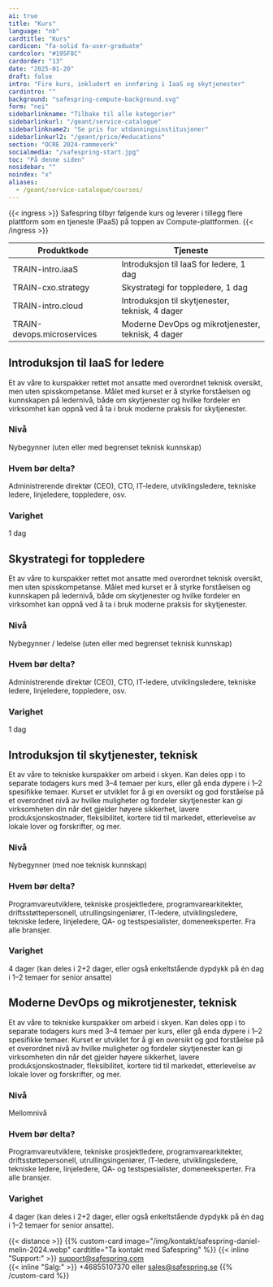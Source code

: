 ```yaml
---
ai: true
title: "Kurs"
language: "nb"
cardtitle: "Kurs"
cardicon: "fa-solid fa-user-graduate"
cardcolor: "#195F8C"
cardorder: "13"
date: "2025-01-20"
draft: false
intro: "Fire kurs, inkludert en innføring i IaaS og skytjenester"
cardintro: ""
background: "safespring-compute-background.svg"
form: "nei"
sidebarlinkname: "Tilbake til alle kategorier"
sidebarlinkurl: "/geant/service-catalogue"
sidebarlinkname2: "Se pris for utdanningsinstitusjoner"
sidebarlinkurl2: "/geant/price/#educations"
section: "OCRE 2024-rammeverk"
socialmedia: "/safespring-start.jpg"
toc: "På denne siden"
nosidebar: ""
noindex: "x"
aliases:
  - /geant/service-catalogue/courses/
---
```


{{< ingress >}}
Safespring tilbyr følgende kurs og leverer i tillegg flere plattform som en tjeneste (PaaS) på toppen av Compute-plattformen.
{{< /ingress >}}

| Produktkode                | Tjeneste                                           |
| -------------------------- | -------------------------------------------------- |
| TRAIN-intro.iaaS           | Introduksjon til IaaS for ledere, 1 dag            |
| TRAIN-cxo.strategy         | Skystrategi for toppledere, 1 dag                  |
| TRAIN-intro.cloud          | Introduksjon til skytjenester, teknisk, 4 dager    |
| TRAIN-devops.microservices | Moderne DevOps og mikrotjenester, teknisk, 4 dager |

## Introduksjon til IaaS for ledere

Et av våre to kurspakker rettet mot ansatte med overordnet teknisk oversikt, men uten spisskompetanse. Målet med kurset er å styrke forståelsen og kunnskapen på ledernivå, både om skytjenester og hvilke fordeler en virksomhet kan oppnå ved å ta i bruk moderne praksis for skytjenester.

### Nivå

Nybegynner (uten eller med begrenset teknisk kunnskap)

### Hvem bør delta?

Administrerende direktør (CEO), CTO, IT-ledere, utviklingsledere, tekniske ledere, linjeledere, toppledere, osv.

### Varighet

1 dag

## Skystrategi for toppledere

Et av våre to kurspakker rettet mot ansatte med overordnet teknisk oversikt, men uten spisskompetanse. Målet med kurset er å styrke forståelsen og kunnskapen på ledernivå, både om skytjenester og hvilke fordeler en virksomhet kan oppnå ved å ta i bruk moderne praksis for skytjenester.

### Nivå

Nybegynner / ledelse (uten eller med begrenset teknisk kunnskap)

### Hvem bør delta?

Administrerende direktør (CEO), CTO, IT-ledere, utviklingsledere, tekniske ledere, linjeledere, toppledere, osv.

### Varighet

1 dag

## Introduksjon til skytjenester, teknisk

Et av våre to tekniske kurspakker om arbeid i skyen. Kan deles opp i to separate todagers kurs med 3–4 temaer per kurs, eller gå enda dypere i 1–2 spesifikke temaer. Kurset er utviklet for å gi en oversikt og god forståelse på et overordnet nivå av hvilke muligheter og fordeler skytjenester kan gi virksomheten din når det gjelder høyere sikkerhet, lavere produksjonskostnader, fleksibilitet, kortere tid til markedet, etterlevelse av lokale lover og forskrifter, og mer.

### Nivå

Nybegynner (med noe teknisk kunnskap)

### Hvem bør delta?

Programvareutviklere, tekniske prosjektledere, programvarearkitekter, driftsstøttepersonell, utrullingsingeniører, IT-ledere, utviklingsledere, tekniske ledere, linjeledere, QA- og testspesialister, domeneeksperter. Fra alle bransjer.

### Varighet

4 dager (kan deles i 2+2 dager, eller også enkeltstående dypdykk på én dag i 1–2 temaer for senior ansatte)

## Moderne DevOps og mikrotjenester, teknisk

Et av våre to tekniske kurspakker om arbeid i skyen. Kan deles opp i to separate todagers kurs med 3–4 temaer per kurs, eller gå enda dypere i 1–2 spesifikke temaer. Kurset er utviklet for å gi en oversikt og god forståelse på et overordnet nivå av hvilke muligheter og fordeler skytjenester kan gi virksomheten din når det gjelder høyere sikkerhet, lavere produksjonskostnader, fleksibilitet, kortere tid til markedet, etterlevelse av lokale lover og forskrifter, og mer.

### Nivå

Mellomnivå

### Hvem bør delta?

Programvareutviklere, tekniske prosjektledere, programvarearkitekter, driftsstøttepersonell, utrullingsingeniører, IT-ledere, utviklingsledere, tekniske ledere, linjeledere, QA- og testspesialister, domeneeksperter. Fra alle bransjer.

### Varighet

4 dager (kan deles i 2+2 dager, eller også enkeltstående dypdykk på én dag i 1–2 temaer for senior ansatte).

{{< distance >}}
{{% custom-card image="/img/kontakt/safespring-daniel-melin-2024.webp" cardtitle="Ta kontakt med Safespring" %}}
{{< inline "Support:" >}} support@safespring.com  
{{< inline "Salg:" >}} +46855107370 eller sales@safespring.se
{{% /custom-card %}}
